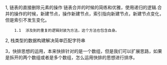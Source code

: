1, 链表的直接删除元素的操作
	链表合并的时候的简练和优雅，使用递归的逻辑.合并的操作的时候，新建节点，操作新建节点，索引指向新建节点，新建节点变化，但是索引不发生变化。

        1.1  涉及到的重复的逻辑封装为方法，这个方法也包含自身。	

2, 栈类型的数据构建解决简单匹配字符串

3，快排思想的运用，本来快排针对的是一个数组，但是我们可以扩展思路，如果是拆开的两个数组或者是多个数组，怎么运用快排的思想进行排序。

